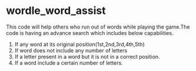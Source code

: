 # wordle_word_assist
This code will help others who run out of words while playing the game.The code is having an advance search which includes below capabilities.
1.  If any word at its original position(1st,2nd,3rd,4th,5th)
2.  If word does not include any number of letters
3.  If a letter present in a word but it is not in a correct position.
4.  If a word include a certain number of letters.
